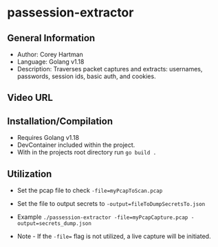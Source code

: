 # passession-extractor

## General Information
- Author: Corey Hartman
- Language: Golang v1.18
- Description: Traverses packet captures and extracts: usernames, passwords, session ids, basic auth, and cookies.

## Video URL

## Installation/Compilation
- Requires Golang v1.18
- DevContainer included within the project.
- With in the projects root directory run ```go build .```

## Utilization
- Set the pcap file to check ```-file=myPcapToScan.pcap``` 

- Set the file to output secrets to ```-output=fileToDumpSecretsTo.json```

- Example ```./passession-extractor -file=myPcapCapture.pcap -output=secrets_dump.json```

- Note - If the ```-file=``` flag is not utilized, a live capture will be initiated.

